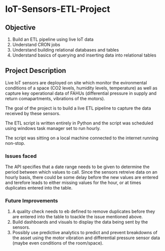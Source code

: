 # IoT-Sensors-ETL-Project #
## Objective ##
1. Build an ETL pipeline using live IoT data  
2. Understand CRON jobs  
3. Understand building relational databases and tables  
4. Understand basics of querying and inserting data into relational tables  

## Project Description ##  
Live IoT sensors are deployed on site which monitor the evironmental conditions of a space (CO2 levels, humidity levels, temperature) as well as capture key operational data of FAHUs (differential pressure in supply and return comapartments, vibrations of the motors).  

The goal of the project is to build a live ETL pipeline to capture the data received by these sensors.  

The ETL script is written entirely in Python and the script was scheduled using windows task manager set to run hourly.  

The script was sitting on a local machine connected to the internet running non-stop.  

### Issues faced ###  
The API specifies that a date range needs to be given to determine the period between which values to call. Since the sensors retreive data on an hourly basis, there could be some delay before the new values are entered and terefore leads to either missing values for the hour, or at times duplicates entered into the table.  

### Future Improvements ###  
1. A quality check needs to eb defined to remove duplicates before they are entered into the table to toackle the issue mentioned above.  
2. Build dashboards and visuals to display the data being sent by the sensors.  
3. Possibly use predictive analytics to predict and prevent breakdowns of the asset using the motor vibration and differential pressure sensor data (maybe even conditions of the room/space).

